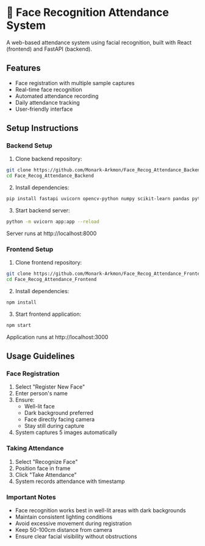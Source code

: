 # 👨 Face Recognition Attendance System

A web-based attendance system using facial recognition, built with React (frontend) and FastAPI (backend).

## Features
- Face registration with multiple sample captures
- Real-time face recognition
- Automated attendance recording
- Daily attendance tracking
- User-friendly interface

## Setup Instructions

### Backend Setup
1. Clone backend repository:
```bash
git clone https://github.com/Monark-Arkmon/Face_Recog_Attendance_Backend.git
cd Face_Recog_Attendance_Backend
```

2. Install dependencies:
```bash
pip install fastapi uvicorn opencv-python numpy scikit-learn pandas python-multipart
```

3. Start backend server:
```bash
python -m uvicorn app:app --reload
```
Server runs at http://localhost:8000

### Frontend Setup
1. Clone frontend repository:
```bash
git clone https://github.com/Monark-Arkmon/Face_Recog_Attendance_Frontend.git
cd Face_Recog_Attendance_Frontend
```

2. Install dependencies:
```bash
npm install
```

3. Start frontend application:
```bash
npm start
```
Application runs at http://localhost:3000

## Usage Guidelines

### Face Registration
1. Select "Register New Face"
2. Enter person's name
3. Ensure:
   - Well-lit face
   - Dark background preferred
   - Face directly facing camera
   - Stay still during capture
4. System captures 5 images automatically

### Taking Attendance
1. Select "Recognize Face"
2. Position face in frame
3. Click "Take Attendance"
4. System records attendance with timestamp

### Important Notes
- Face recognition works best in well-lit areas with dark backgrounds
- Maintain consistent lighting conditions
- Avoid excessive movement during registration
- Keep 50-100cm distance from camera
- Ensure clear facial visibility without obstructions
